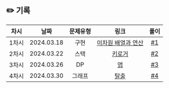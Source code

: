 ## ✏️ 기록   

| 차시  |     날짜     | 문제유형 |                         링크                          |                            풀이                            |
|:---:|:----------:|:----:|:---------------------------------------------------:|:--------------------------------------------------------:|
| 1차시 | 2024.03.18 |  구현  | [이차원 배열과 연산](https://www.acmicpc.net/problem/17140) | [#1](https://github.com/AlgoLeadMe/AlgoLeadMe-9/pull/5)  |
| 2차시 | 2024.03.22 |  스택  |     [키로거](https://www.acmicpc.net/problem/5397)     | [#2](https://github.com/AlgoLeadMe/AlgoLeadMe-9/pull/7)  |
| 3차시 | 2024.03.26 |  DP  |      [앱](https://www.acmicpc.net/problem/7579)      | [#3](https://github.com/AlgoLeadMe/AlgoLeadMe-9/pull/11) |
| 4차시 | 2024.03.30 | 그래프  |     [탈출](https://www.acmicpc.net/problem/3055)      | [#4](https://github.com/AlgoLeadMe/AlgoLeadMe-9/pull/16) |